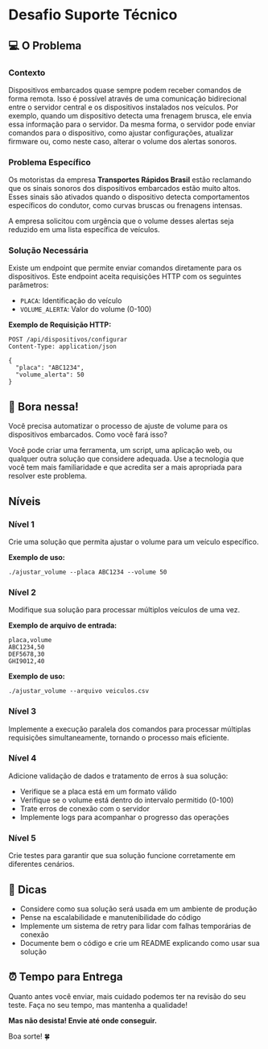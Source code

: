 # Desafio Suporte Técnico

## 💻 O Problema

### Contexto

Dispositivos embarcados quase sempre podem receber comandos de forma remota. Isso é possível através de uma comunicação bidirecional entre o servidor central e os dispositivos instalados nos veículos. Por exemplo, quando um dispositivo detecta uma frenagem brusca, ele envia essa informação para o servidor. Da mesma forma, o servidor pode enviar comandos para o dispositivo, como ajustar configurações, atualizar firmware ou, como neste caso, alterar o volume dos alertas sonoros.

### Problema Específico

Os motoristas da empresa **Transportes Rápidos Brasil** estão reclamando que os sinais sonoros dos dispositivos embarcados estão muito altos. Esses sinais são ativados quando o dispositivo detecta comportamentos específicos do condutor, como curvas bruscas ou frenagens intensas.

A empresa solicitou com urgência que o volume desses alertas seja reduzido em uma lista específica de veículos.

### Solução Necessária

Existe um endpoint que permite enviar comandos diretamente para os dispositivos. Este endpoint aceita requisições HTTP com os seguintes parâmetros:

- `PLACA`: Identificação do veículo
- `VOLUME_ALERTA`: Valor do volume (0-100)

**Exemplo de Requisição HTTP:**
```
POST /api/dispositivos/configurar
Content-Type: application/json

{
  "placa": "ABC1234",
  "volume_alerta": 50
}
```

## 🚀 Bora nessa!

Você precisa automatizar o processo de ajuste de volume para os dispositivos embarcados. Como você fará isso? 

Você pode criar uma ferramenta, um script, uma aplicação web, ou qualquer outra solução que considere adequada. Use a tecnologia que você tem mais familiaridade e que acredita ser a mais apropriada para resolver este problema.

## Níveis

### Nível 1

Crie uma solução que permita ajustar o volume para um veículo específico.

**Exemplo de uso:**
```
./ajustar_volume --placa ABC1234 --volume 50
```

### Nível 2

Modifique sua solução para processar múltiplos veículos de uma vez.

**Exemplo de arquivo de entrada:**
```
placa,volume
ABC1234,50
DEF5678,30
GHI9012,40
```

**Exemplo de uso:**
```
./ajustar_volume --arquivo veiculos.csv
```

### Nível 3

Implemente a execução paralela dos comandos para processar múltiplas requisições simultaneamente, tornando o processo mais eficiente.

### Nível 4

Adicione validação de dados e tratamento de erros à sua solução:
- Verifique se a placa está em um formato válido
- Verifique se o volume está dentro do intervalo permitido (0-100)
- Trate erros de conexão com o servidor
- Implemente logs para acompanhar o progresso das operações

### Nível 5

Crie testes para garantir que sua solução funcione corretamente em diferentes cenários.

## 📝 Dicas

- Considere como sua solução será usada em um ambiente de produção
- Pense na escalabilidade e manutenibilidade do código
- Implemente um sistema de retry para lidar com falhas temporárias de conexão
- Documente bem o código e crie um README explicando como usar sua solução

## ⏰ Tempo para Entrega

Quanto antes você enviar, mais cuidado podemos ter na revisão do seu teste. Faça no seu tempo, mas mantenha a qualidade!

**Mas não desista! Envie até onde conseguir.**

Boa sorte! 🍀
